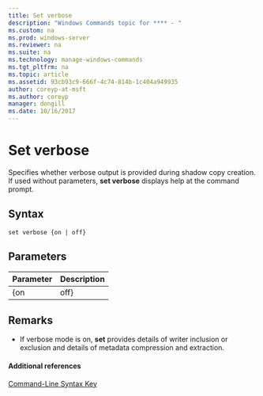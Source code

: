 ```yaml
---
title: Set verbose
description: "Windows Commands topic for **** - "
ms.custom: na
ms.prod: windows-server
ms.reviewer: na
ms.suite: na
ms.technology: manage-windows-commands
ms.tgt_pltfrm: na
ms.topic: article
ms.assetid: 93cb93c9-666f-4c74-814b-1c404a949935
author: coreyp-at-msft
ms.author: coreyp
manager: dongill
ms.date: 10/16/2017
---
```


# Set verbose



Specifies whether verbose output is provided during shadow copy creation. If used without parameters, **set verbose** displays help at the command prompt.

## Syntax

```
set verbose {on | off}
```

## Parameters

| Parameter | Description |
|-----------|-------------|
|    {on    |    off}     |

## Remarks

-   If verbose mode is on, **set** provides details of writer inclusion or exclusion and details of metadata compression and extraction.

#### Additional references

[Command-Line Syntax Key](command-line-syntax-key.md)
